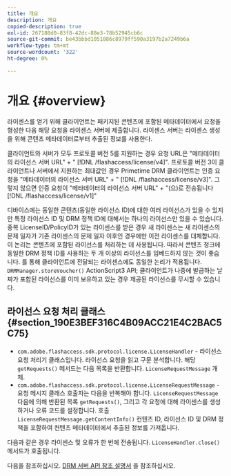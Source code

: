 ```yaml
---
title: 개요
description: 개요
copied-description: true
exl-id: 267188d0-83f8-42dc-88e3-78b52945cb6c
source-git-commit: be43bbbd1051886c8979ff590a3197b2a7249b6a
workflow-type: tm+mt
source-wordcount: '322'
ht-degree: 0%

---
```


# 개요 {#overview}

라이센스를 얻기 위해 클라이언트는 패키지된 콘텐츠에 포함된 메타데이터에서 요청을 형성한 다음 해당 요청을 라이센스 서버에 제출합니다. 라이센스 서버는 라이센스 생성을 위해 콘텐츠 메타데이터로부터 추출된 정보를 사용한다.

클라이언트와 서버가 모두 프로토콜 버전 5를 지원하는 경우 요청 URL은 &quot;메타데이터의 라이선스 서버 URL&quot; + &quot; [!DNL /flashaccess/license/v4]&quot;. 프로토콜 버전 3이 클라이언트나 서버에서 지원하는 최대값인 경우 Primetime DRM 클라이언트는 인증 요청을 &quot;메타데이터의 라이선스 서버 URL&quot; + &quot; [!DNL /flashaccess/license/v3]&quot;. 그렇지 않으면 인증 요청이 &quot;메타데이터의 라이선스 서버 URL&quot; + &quot;(으)로 전송됩니다 [!DNL /flashaccess/license/v1]&quot;

디바이스에는 동일한 콘텐츠(동일한 라이선스 ID)에 대한 여러 라이선스가 있을 수 있지만 특정 라이선스 ID 및 DRM 정책 ID에 대해서는 하나의 라이선스만 있을 수 있습니다. 중복 LicenseID/PolicyID가 있는 라이센스를 받은 경우 새 라이센스는 새 라이센스의 문제 일자가 기존 라이센스의 문제 일자 이후인 경우에만 이전 라이센스를 대체합니다. 이 논리는 콘텐츠에 포함된 라이선스를 처리하는 데 사용됩니다. 따라서 콘텐츠 청크에 동일한 DRM 정책 ID를 사용하는 두 개 이상의 라이선스를 임베드하지 않는 것이 좋습니다. 를 통해 클라이언트에 전달되는 라이센스에도 동일한 논리가 적용됩니다. `DRMManager.storeVoucher()` ActionScript3 API; 클라이언트가 나중에 발급하는 날짜가 포함된 라이선스를 이미 보유하고 있는 경우 제공된 라이선스를 무시할 수 있습니다.

## 라이선스 요청 처리 클래스 {#section_190E3BEF316C4B09ACC21E4C2BAC5C75}

* `com.adobe.flashaccess.sdk.protocol.license.LicenseHandler` - 라이선스 요청 처리기 클래스입니다. 라이선스 요청을 읽고 구문 분석합니다. 해당 `getRequests()` 메서드는 다음 목록을 반환합니다. `LicenseRequestMessage` 개체.
* `com.adobe.flashaccess.sdk.protocol.license.LicenseRequestMessage` - 요청 메시지 클래스 호출자는 다음을 반복해야 합니다. `LicenseRequestMessage` 다음에 의해 반환된 목록 `getRequests()`, 그리고 각 요청에 대해 라이센스를 생성하거나 오류 코드를 설정합니다. 호출 `LicenseRequestMessage.getContentInfo()` 컨텐츠 ID, 라이선스 ID 및 DRM 정책을 포함하여 컨텐츠 메타데이터에서 추출된 정보를 가져옵니다.

다음과 같은 경우 라이센스 및 오류가 한 번에 전송됩니다. `LicenseHandler.close()` 메서드가 호출됩니다.

다음을 참조하십시오. [DRM 서버 API 참조 설명서](https://help.adobe.com/en_US/primetime/api/drm-apis/server/javadocs-flashaccess-pro/overview-summary.html) 을 참조하십시오.
